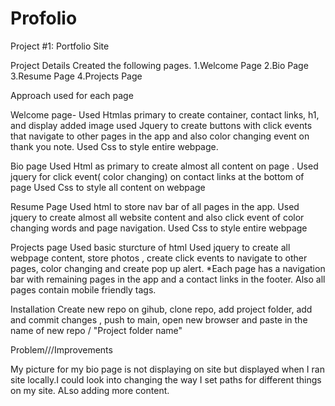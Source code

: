 # Profolio
Project #1: Portfolio Site

Project Details
Created the following pages.
1.Welcome Page
2.Bio Page
3.Resume Page
4.Projects Page

Approach used for each page

Welcome page- 
Used Htmlas primary to create container, contact links, h1, and display added image 
used Jquery to create buttons with click events that navigate to other pages in the app and also color changing event on thank you note. 
Used Css to style entire webpage. 

Bio page
Used Html as primary to create almost all content on page .
Used jquery for click event( color changing) on contact links at the bottom of page 
Used Css to style all content on webpage

Resume Page
Used html to store nav bar of all pages in the app. 
Used jquery to create almost all website content and also click event of color changing words and page navigation.
Used Css to style entire webpage

Projects page 
Used basic sturcture of html
Used jquery to create all webpage content, store photos , create click events to navigate to other pages, color changing and create pop up alert. 
*Each page has a navigation bar with remaining pages in the app and a contact links in the footer.
Also all pages contain  mobile friendly tags.

Installation
Create new repo on gihub, clone repo, add project folder, add and commit changes , push to main, open new browser and paste in the name of new repo / "Project folder name"

Problem///Improvements

My picture for my bio page is not displaying on site but displayed when I ran site locally.I could look into changing the way I set paths for different things on my site. ALso adding more content.
